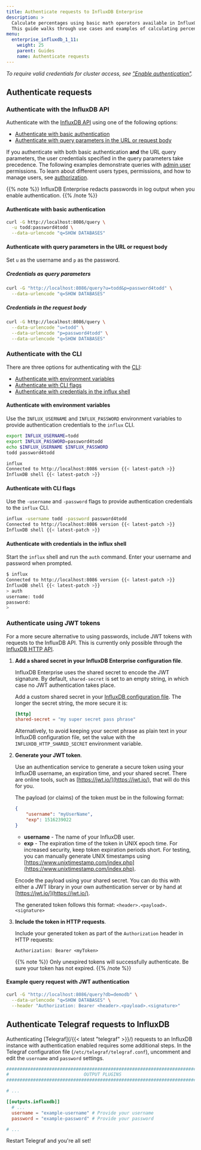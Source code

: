 ```yaml
---
title: Authenticate requests to InfluxDB Enterprise
description: >
  Calculate percentages using basic math operators available in InfluxQL or Flux.
  This guide walks through use cases and examples of calculating percentages from two values in a single query.
menu:
  enterprise_influxdb_1_11:
    weight: 25
    parent: Guides
    name: Authenticate requests
---
```


_To require valid credentials for cluster access, see ["Enable authentication"](/enterprise_influxdb/v1.11/administration/configure/security/authentication/)._

## Authenticate requests

### Authenticate with the InfluxDB API

Authenticate with the [InfluxDB API](/enterprise_influxdb/v1.11/tools/api/) using one of the following options:

- [Authenticate with basic authentication](#authenticate-with-basic-authentication)
- [Authenticate with query parameters in the URL or request body](#authenticate-with-query-parameters-in-the-url-or-request-body)

If you authenticate with both basic authentication **and** the URL query parameters,
the user credentials specified in the query parameters take precedence.
The following examples demonstrate queries with [admin user](#admin-users) permissions.
To learn about different users types, permissions, and how to manage users, see [authorization](#authorization).

{{% note %}}
InfluxDB Enterprise redacts passwords in log output when you enable authentication.
{{% /note %}}

#### Authenticate with basic authentication
```bash
curl -G http://localhost:8086/query \
  -u todd:password4todd \
  --data-urlencode "q=SHOW DATABASES"
```

#### Authenticate with query parameters in the URL or request body
Set `u` as the username and `p` as the password.

##### Credentials as query parameters
```bash
curl -G "http://localhost:8086/query?u=todd&p=password4todd" \
  --data-urlencode "q=SHOW DATABASES"
```

##### Credentials in the request body
```bash
curl -G http://localhost:8086/query \
  --data-urlencode "u=todd" \
  --data-urlencode "p=password4todd" \
  --data-urlencode "q=SHOW DATABASES"
```

### Authenticate with the CLI

There are three options for authenticating with the [CLI](/enterprise_influxdb/v1.11/tools/influx-cli/):

- [Authenticate with environment variables](#authenticate-with-environment-variables)
- [Authenticate with CLI flags](#authenticate-with-cli-flags)
- [Authenticate with credentials in the influx shell](#authenticate-with-credentials-in-the-influx-shell)

#### Authenticate with environment variables
Use the `INFLUX_USERNAME` and `INFLUX_PASSWORD` environment variables to provide
authentication credentials to the `influx` CLI.

```bash
export INFLUX_USERNAME=todd
export INFLUX_PASSWORD=password4todd
echo $INFLUX_USERNAME $INFLUX_PASSWORD
todd password4todd

influx
Connected to http://localhost:8086 version {{< latest-patch >}}
InfluxDB shell {{< latest-patch >}}
```

#### Authenticate with CLI flags
Use the `-username` and `-password` flags to provide authentication credentials
to the `influx` CLI.

```bash
influx -username todd -password password4todd
Connected to http://localhost:8086 version {{< latest-patch >}}
InfluxDB shell {{< latest-patch >}}
```

#### Authenticate with credentials in the influx shell
Start the `influx` shell and run the `auth` command.
Enter your username and password when prompted.

```bash
$ influx
Connected to http://localhost:8086 version {{< latest-patch >}}
InfluxDB shell {{< latest-patch >}}
> auth
username: todd
password:
>
```

### Authenticate using JWT tokens
For a more secure alternative to using passwords, include JWT tokens with requests to the InfluxDB API.
This is currently only possible through the [InfluxDB HTTP API](/enterprise_influxdb/v1.11/tools/api/).

1. **Add a shared secret in your InfluxDB Enterprise configuration file**.

   InfluxDB Enterprise uses the shared secret to encode the JWT signature.
   By default, `shared-secret` is set to an empty string, in which case no JWT authentication takes place.
   <!-- TODO: meta, data, or both? -->
   Add a custom shared secret in your [InfluxDB configuration file](/enterprise_influxdb/v1.11/administration/configure/config-data-nodes/#shared-secret).
   The longer the secret string, the more secure it is:

   ```toml
   [http]
   shared-secret = "my super secret pass phrase"
   ```

   Alternatively, to avoid keeping your secret phrase as plain text in your InfluxDB configuration file,
   set the value with the `INFLUXDB_HTTP_SHARED_SECRET` environment variable.

2. **Generate your JWT token**.

   Use an authentication service to generate a secure token
   using your InfluxDB username, an expiration time, and your shared secret.
   There are online tools, such as [https://jwt.io/](https://jwt.io/), that will do this for you.

   The payload (or claims) of the token must be in the following format:

   ```json
   {
       "username": "myUserName",
       "exp": 1516239022
   }
   ```

   - **username** - The name of your InfluxDB user.
   - **exp** - The expiration time of the token in UNIX epoch time.
     For increased security, keep token expiration periods short.
     For testing, you can manually generate UNIX timestamps using [https://www.unixtimestamp.com/index.php](https://www.unixtimestamp.com/index.php).

   Encode the payload using your shared secret.
   You can do this with either a JWT library in your own authentication server or by hand at [https://jwt.io/](https://jwt.io/).

   The generated token follows this format: `<header>.<payload>.<signature>`

3. **Include the token in HTTP requests**.

   Include your generated token as part of the `Authorization` header in HTTP requests:

   ```
   Authorization: Bearer <myToken>
   ```
   {{% note %}}
Only unexpired tokens will successfully authenticate.
Be sure your token has not expired.
   {{% /note %}}

#### Example query request with JWT authentication
```bash
curl -G "http://localhost:8086/query?db=demodb" \
  --data-urlencode "q=SHOW DATABASES" \
  --header "Authorization: Bearer <header>.<payload>.<signature>"
```

## Authenticate Telegraf requests to InfluxDB

Authenticating [Telegraf](/{{< latest "telegraf" >}}/) requests to an InfluxDB instance with
authentication enabled requires some additional steps.
In the Telegraf configuration file (`/etc/telegraf/telegraf.conf`), uncomment
and edit the `username` and `password` settings.

```toml
###############################################################################
#                            OUTPUT PLUGINS                                   #
###############################################################################

# ...

[[outputs.influxdb]]
  # ...
  username = "example-username" # Provide your username
  password = "example-password" # Provide your password

# ...
```

Restart Telegraf and you're all set!

